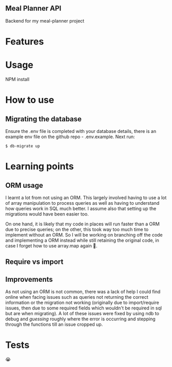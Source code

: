 ## Meal Planner API
Backend for my meal-planner project

# Features

# Usage
NPM install

# How to use
## Migrating the database
Ensure the .env file is completed with your database details, there 
is an example env file on the github repo - .env.example.
Next run: 
```
$ db-migrate up
```


# Learning points 

## ORM usage
I learnt a lot from not using an ORM. This largely involved having to use a lot of array manipulation to process queries as well as having to understand how queries work in SQL much better. I assume also that setting up the migrations would have been easier too.

On one hand, it is likely that my code in places will run faster than a
ORM due to precise queries; on the other, this took way too much time to implement without an ORM. So I will be working on branching off the code and implementing a ORM instead while still retaining the original code, in case I forget how to use array.map again 🙋.

## Require vs import

## Improvements
As not using an ORM is not common, there was a lack of help I could find online when facing issues such as queries not returning the correct information or the migration not working (originally due to import/require issues, then due to some required fields which wouldn't be required in sql but are when migrating). A lot of these issues were fixed by using ndb to debug and *guessing* roughly where the error is occurring and stepping through the functions till an issue cropped up.

# Tests
😭

